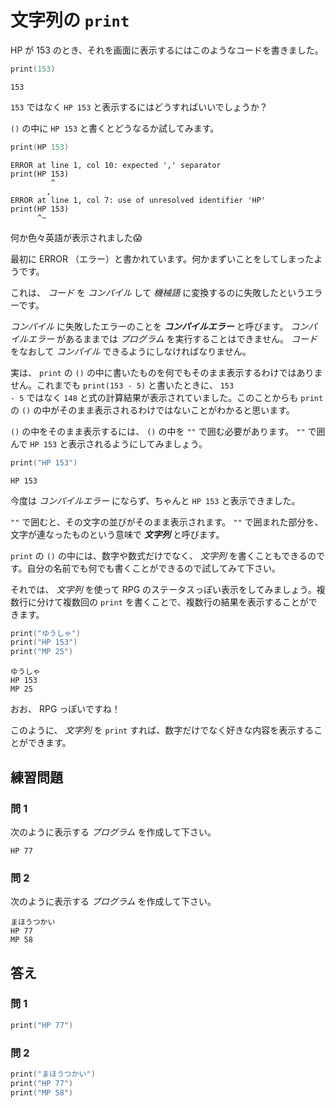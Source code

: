 # 文字列の `print`

HP が 153 のとき、それを画面に表示するにはこのようなコードを書きました。

```swift
print(153)
```

```
153
```

<code class="sq-output">153</code> ではなく <code class="sq-output">HP 153</code> と表示するにはどうすればいいでしょうか？

`()` の中に `HP 153` と書くとどうなるか試してみます。

```swift
print(HP 153)
```

```
ERROR at line 1, col 10: expected ',' separator
print(HP 153)
         ^
        ,
ERROR at line 1, col 7: use of unresolved identifier 'HP'
print(HP 153)
      ^~
```

何か色々英語が表示されました😱

最初に ERROR （エラー）と書かれています。何かまずいことをしてしまったようです。

これは、 _コード_ を _コンパイル_ して _機械語_ に変換するのに失敗したというエラーです。

_コンパイル_ に失敗したエラーのことを **_コンパイルエラー_** と呼びます。 _コンパイルエラー_ があるままでは _プログラム_ を実行することはできません。 _コード_ をなおして _コンパイル_ できるようにしなければなりません。

実は、 `print` の `()` の中に書いたものを何でもそのまま表示するわけではありません。これまでも `print(153 - 5)` と書いたときに、 <code class="sq-output">153 - 5</code> ではなく <code class="sq-output">148</code> と式の計算結果が表示されていました。このことからも `print` の `()` の中がそのまま表示されるわけではないことがわかると思います。

`()` の中をそのまま表示するには、 `()` の中を `""` で囲む必要があります。 `""` で囲んで <code class="sq-output">HP 153</code> と表示されるようにしてみましょう。

```swift
print("HP 153")
```

```
HP 153
```

今度は _コンパイルエラー_ にならず、ちゃんと <code class="sq-output">HP 153</code> と表示できました。

`""` で囲むと、その文字の並びがそのまま表示されます。 `""` で囲まれた部分を、文字が連なったものという意味で **_文字列_** と呼びます。

`print` の `()` の中には、数字や数式だけでなく、 _文字列_ を書くこともできるのです。自分の名前でも何でも書くことができるので試してみて下さい。

それでは、 _文字列_ を使って RPG のステータスっぽい表示をしてみましょう。複数行に分けて複数回の `print` を書くことで、複数行の結果を表示することができます。

```swift
print("ゆうしゃ")
print("HP 153")
print("MP 25")
```

```
ゆうしゃ
HP 153
MP 25
```

おお、 RPG っぽいですね！

このように、 _文字列_ を `print` すれば、数字だけでなく好きな内容を表示することができます。

## 練習問題

### 問 1

次のように表示する _プログラム_ を作成して下さい。

```
HP 77
```

### 問 2

次のように表示する _プログラム_ を作成して下さい。

```
まほうつかい
HP 77
MP 58
```

## 答え

### 問 1

```swift
print("HP 77")
```

### 問 2

```swift
print("まほうつかい")
print("HP 77")
print("MP 58")
```
